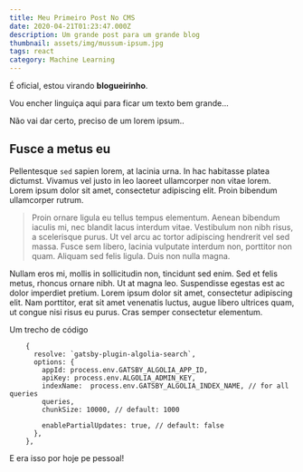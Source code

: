 ```yaml
---
title: Meu Primeiro Post No CMS
date: 2020-04-21T01:23:47.000Z
description: Um grande post para um grande blog
thumbnail: assets/img/mussum-ipsum.jpg
tags: react
category: Machine Learning
---
```

É oficial, estou virando **blogueirinho**.

Vou encher linguiça aqui para ficar um texto bem grande...

Não vai dar certo, preciso de um lorem ipsum..

## Fusce a metus eu

Pellentesque `sed` sapien lorem, at lacinia urna. In hac habitasse platea dictumst. Vivamus vel justo in leo laoreet ullamcorper non vitae lorem. Lorem ipsum dolor sit amet, consectetur adipiscing elit. Proin bibendum ullamcorper rutrum.

> Proin ornare ligula eu tellus tempus elementum. Aenean bibendum iaculis mi, nec blandit lacus interdum vitae. Vestibulum non nibh risus, a scelerisque purus. Ut vel arcu ac tortor adipiscing hendrerit vel sed massa. Fusce sem libero, lacinia vulputate interdum non, porttitor non quam. Aliquam sed felis ligula. Duis non nulla magna.

Nullam eros mi, mollis in sollicitudin non, tincidunt sed enim. Sed et felis metus, rhoncus ornare nibh. Ut at magna leo. Suspendisse egestas est ac dolor imperdiet pretium. Lorem ipsum dolor sit amet, consectetur adipiscing elit. Nam porttitor, erat sit amet venenatis luctus, augue libero ultrices quam, ut congue nisi risus eu purus. Cras semper consectetur elementum.



Um trecho de código

```
    {
      resolve: `gatsby-plugin-algolia-search`,
      options: {
        appId: process.env.GATSBY_ALGOLIA_APP_ID,
        apiKey: process.env.ALGOLIA_ADMIN_KEY,
        indexName:  process.env.GATSBY_ALGOLIA_INDEX_NAME, // for all queries
        queries,
        chunkSize: 10000, // default: 1000

        enablePartialUpdates: true, // default: false
      },
    },
```

E era isso por hoje pe pessoal!